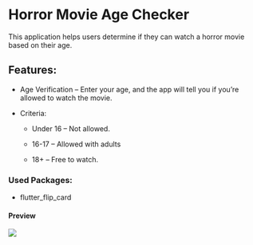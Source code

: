# Horror Movie Age Checker

This application helps users determine if they can watch a horror movie based on their age.

## Features:

- Age Verification – Enter your age, and the app will tell you if you’re allowed to watch the movie.

- Criteria:

  - Under 16 – Not allowed.

  - 16-17 – Allowed with adults

  - 18+ – Free to watch.

### Used Packages:
   
- flutter_flip_card

#### Preview

![](assets/images/age.gif) 

